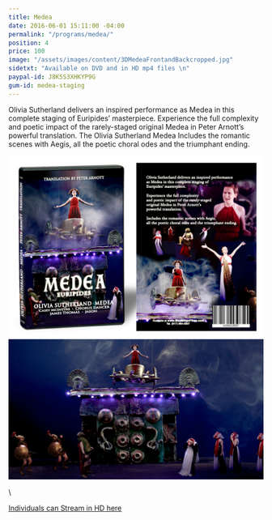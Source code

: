 ```yaml
---
title: Medea
date: 2016-06-01 15:11:00 -04:00
permalink: "/programs/medea/"
position: 4
price: 100
image: "/assets/images/content/3DMedeaFrontandBackcropped.jpg"
sidetxt: "Available on DVD and in HD mp4 files \n"
paypal-id: J8K5S3XHKYP9G
gum-id: medea-staging
---
```


Olivia Sutherland delivers an inspired performance as Medea in this complete staging of Euripides’ masterpiece.  Experience the full complexity and poetic impact of the rarely-staged original Medea in Peter Arnott’s powerful translation. The Olivia Sutherland Medea Includes the romantic scenes with Aegis, all the poetic choral odes and the triumphant ending.

![Medea Box](/assets/images/content/3DMedeaFrontandBackcropped.jpg)
![Medea on Chariot](/assets/images/content/Medea_Staging_MacMillan_Films_Staring_Olivia_Sutherland.jpg)

<script src="https://gumroad.com/js/gumroad.js"></script>\
<a class="gumroad-button" href="https://macmillanfilms.gumroad.com/l/medea-staging">Individuals can Stream in HD here</a>